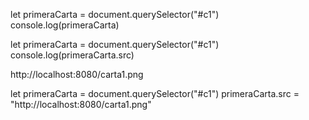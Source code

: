 let primeraCarta = document.querySelector("#c1")
console.log(primeraCarta) 


let primeraCarta = document.querySelector("#c1")
console.log(primeraCarta.src) 

http://localhost:8080/carta1.png


let primeraCarta = document.querySelector("#c1")
primeraCarta.src = "http://localhost:8080/carta1.png"
